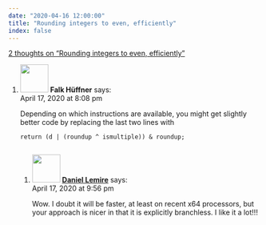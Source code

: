 ```yaml
---
date: "2020-04-16 12:00:00"
title: "Rounding integers to even, efficiently"
index: false
---
```


[2 thoughts on &ldquo;Rounding integers to even, efficiently&rdquo;](/lemire/blog/2020/04-16-rounding-integers-to-even-efficiently)

<ol class="comment-list">
<li id="comment-501633" class="comment even thread-even depth-1 parent">
<div class="comment-author vcard">
<img alt src="https://secure.gravatar.com/avatar/772a802341e3848e248626d044dc2493?s=56&#038;d=mm&#038;r=g" srcset="https://secure.gravatar.com/avatar/772a802341e3848e248626d044dc2493?s=112&#038;d=mm&#038;r=g 2x" class="avatar avatar-56 photo" height="56" width="56" decoding="async" /> <b class="fn">Falk Hüffner</b> <span class="says">says:</span> </div>
<div class="comment-metadata"><time datetime="2020-04-17T20:08:54+00:00">April 17, 2020 at 8:08 pm</time></a> </div>
<div class="comment-content">
<p>Depending on which instructions are available, you might get slightly better code by replacing the last two lines with</p>
<p><code>return (d | (roundup ^ ismultiple)) &amp; roundup;<br/>
</code></p>
</div>
<ol class="children">
<li id="comment-501645" class="comment byuser comment-author-lemire bypostauthor odd alt depth-2">
<div class="comment-author vcard">
<img alt src="https://secure.gravatar.com/avatar/2ca999bef9535950f5b84281a4dab006?s=56&#038;d=mm&#038;r=g" srcset="https://secure.gravatar.com/avatar/2ca999bef9535950f5b84281a4dab006?s=112&#038;d=mm&#038;r=g 2x" class="avatar avatar-56 photo" height="56" width="56" decoding="async" /> <b class="fn"><a href="https://lemire.me/en/" class="url" rel="ugc">Daniel Lemire</a></b> <span class="says">says:</span> </div>
<div class="comment-metadata"><time datetime="2020-04-17T21:56:03+00:00">April 17, 2020 at 9:56 pm</time></a> </div>
<div class="comment-content">
<p>Wow. I doubt it will be faster, at least on recent x64 processors, but your approach is nicer in that it is explicitly branchless. I like it a lot!!!</p>
</div>
</li>
</ol>
</li>
</ol>
